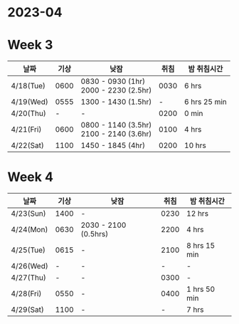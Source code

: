 # 2023-04

# Week 3
|날짜|기상|낮잠|취침|밤 취침시간|
|---|---|---|---|---|
|4/18(Tue)|0600|0830 - 0930 (1hr)<br/> 2000 - 2230 (2.5hr)|0030| 6 hrs|
|4/19(Wed)|0555|1300 - 1430 (1.5hr) |-| 6 hrs 25 min | 
|4/20(Thu)|-| - |0200| 0 min|
|4/21(Fri)|0600|0800 - 1140 (3.5hr) <br/> 2100 - 2140 (3.6hr)|0100|4 hrs|
|4/22(Sat)|1100|1450 - 1845 (4hr)| 0200 |10 hrs|

# Week 4
|날짜|기상|낮잠|취침|밤 취침시간|
|---|---|---|---|---|
|4/23(Sun)|1400|-|0230|12 hrs|
|4/24(Mon)|0630|2030 - 2100 (0.5hrs)|2200|4 hrs|
|4/25(Tue)|0615|-|2100|8 hrs 15 min|
|4/26(Wed)|-|-|-|-|
|4/27(Thu)|-|-|0300|-|
|4/28(Fri)|0550|-|0400| 1 hrs 50 min|
|4/29(Sat)|1100|-|-| 7 hrs|
